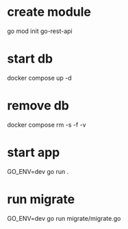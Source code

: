 # create module

go mod init go-rest-api

# start db

docker compose up -d

# remove db

docker compose rm -s -f -v

# start app

GO_ENV=dev go run .

# run migrate

GO_ENV=dev go run migrate/migrate.go
